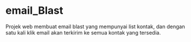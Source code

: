 # email_Blast
Projek web membuat email blast yang mempunyai list kontak, dan dengan satu kali klik email akan terkirim ke semua kontak yang tersedia.
